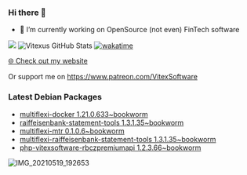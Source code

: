 ### Hi there 👋

- 🔭 I’m currently working on OpenSource  (not even) FinTech software

![](https://komarev.com/ghpvc/?username=Vitexus)
![Vitexus GitHub Stats](https://github-readme-stats.vercel.app/api?username=Vitexus&show_icons=true)
[![wakatime](https://wakatime.com/badge/user/5abba9ca-813e-43ac-9b5f-b1cfdf3dc1c7.svg)](https://wakatime.com/@5abba9ca-813e-43ac-9b5f-b1cfdf3dc1c7)

<p><a href="https://vitexsoftware.cz">🌐 Check out my website</a></p>

Or support me on https://www.patreon.com/VitexSoftware

### Latest Debian Packages
<!-- DEBIAN-PACKAGES-LIST:START -->
- [multiflexi-docker 1.21.0.633~bookworm](https://repo.vitexsoftware.com/package.php?package=multiflexi-docker)
- [raiffeisenbank-statement-tools 1.3.1.35~bookworm](https://repo.vitexsoftware.com/package.php?package=raiffeisenbank-statement-tools)
- [multiflexi-mtr 0.1.0.6~bookworm](https://repo.vitexsoftware.com/package.php?package=multiflexi-mtr)
- [multiflexi-raiffeisenbank-statement-tools 1.3.1.35~bookworm](https://repo.vitexsoftware.com/package.php?package=multiflexi-raiffeisenbank-statement-tools)
- [php-vitexsoftware-rbczpremiumapi 1.2.3.66~bookworm](https://repo.vitexsoftware.com/package.php?package=php-vitexsoftware-rbczpremiumapi)
<!-- DEBIAN-PACKAGES-LIST:END -->

![IMG_20210519_192653](https://user-images.githubusercontent.com/2621130/120022731-1bd48900-bfed-11eb-90f9-4f88f560b8b7.jpg)

<!--
**Vitexus/Vitexus** is a ✨ _special_ ✨ repository because its `README.md` (this file) appears on your GitHub profile.

Here are some ideas to get you started:

- 🌱 I’m currently learning ...
- 👯 I’m looking to collaborate on ...
- 🤔 I’m looking for help with ...
- 💬 Ask me about ...
- 📫 How to reach me: ...
- 😄 Pronouns: ...
- ⚡ Fun fact: ...
-->


